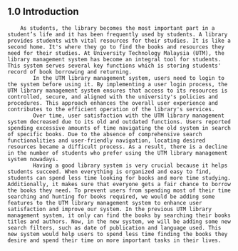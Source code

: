 ## 1.0 Introduction

   		As students, the library becomes the most important part in a student’s life and it has been frequently used by students. A library provides students with vital resources for their studies. It is like a second home. It's where they go to find the books and resources they need for their studies. At University Technology Malaysia (UTM), the library management system has become an integral tool for students. This system serves several key functions which is storing students' record of book borrowing and returning.
    		In the UTM library management system, users need to login to the system before using it. By implementing a user login process, the UTM library management system ensures that access to its resources is controlled, secure, and aligned with the university's policies and procedures. This approach enhances the overall user experience and contributes to the efficient operation of the library's services.
    		Over time, user satisfaction with the UTM library management system decreased due to its old and outdated functions. Users reported spending excessive amounts of time navigating the old system in search of specific books. Due to the absence of comprehensive search functionalities and user-friendly navigation, locating desired resources became a difficult process. As a result, there is a decline in the number of students who prefer using the UTM library management system nowadays.
    		Having a good library system is very crucial because it helps students succeed. When everything is organized and easy to find, students can spend less time looking for books and more time studying. Additionally, it makes sure that everyone gets a fair chance to borrow the books they need. To prevent users from spending most of their time searching and hunting for books required, we would be adding some features to the UTM library management system to enhance user satisfaction and improve our system. In the previous UTM library management system, it only can find the books by searching their books titles and authors. Now, in the new system, we will be adding some new search filters, such as date of publication and language used. This new system would help users to spend less time finding the books they desire and spend their time on more important tasks in their lives.
